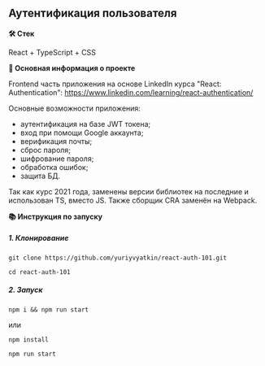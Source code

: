 ## Аутентификация пользователя

**🛠️ Стек**

React + TypeScript + CSS

**💬 Основная информация о проекте**

Frontend часть приложения на основе LinkedIn курса "React: Authentication":
https://www.linkedin.com/learning/react-authentication/

Основные возможности приложения:
* аутентификация на базе JWT токена;
* вход при помощи Google аккаунта;
* верификация почты;
* сброс пароля;
* шифрование пароля;
* обработка ошибок;
* защита БД.

Так как курс 2021 года, заменены версии библиотек на последние и использован TS, вместо JS. Также сборщик CRA заменён на Webpack.

**📚 Инструкция по запуску**

##### 1. Клонирование

```
git clone https://github.com/yuriyvyatkin/react-auth-101.git
```

```
cd react-auth-101
```

##### 2. Запуск

```
npm i && npm run start
```

или

```
npm install
```

```
npm run start
```
